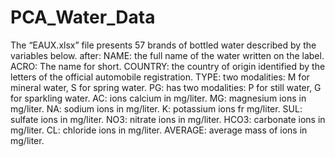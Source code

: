 # PCA_Water_Data

The “EAUX.xlsx” file presents 57 brands of bottled water described by the variables below.
after: NAME: the full name of the water written on the label. ACRO: The name for short. COUNTRY: the country
of origin identified by the letters of the official automobile registration. TYPE: two modalities: M for
mineral water, S for spring water. PG: has two modalities: P for still water, G for sparkling water. AC: ions
calcium in mg/liter. MG: magnesium ions in mg/liter. NA: sodium ions in mg/liter. K: potassium ions fr
mg/liter. SUL: sulfate ions in mg/liter. NO3: nitrate ions in mg/liter. HCO3: carbonate ions in mg/liter.
CL: chloride ions in mg/liter. AVERAGE: average mass of ions in mg/liter.


